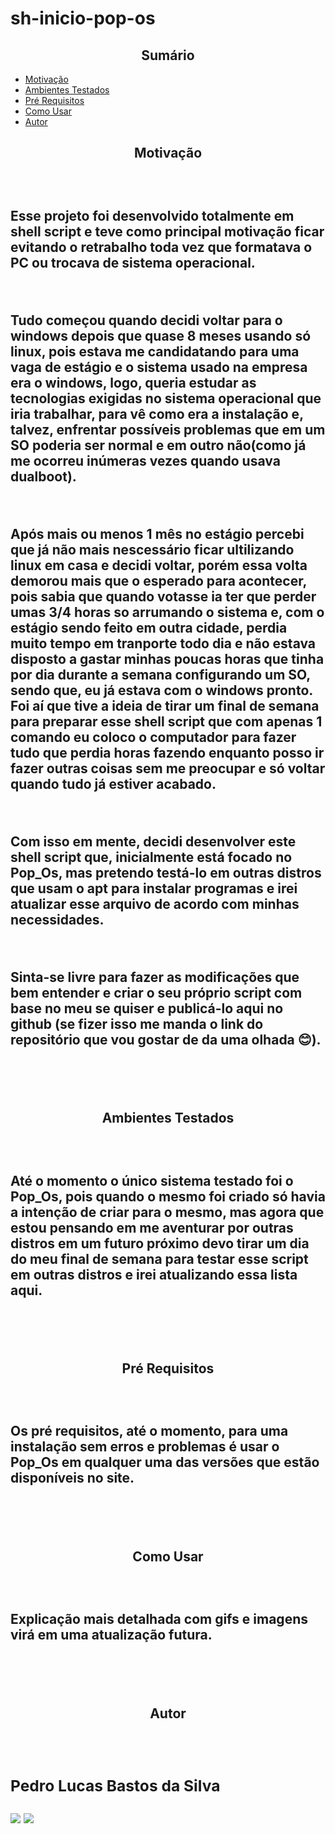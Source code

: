 # sh-inicio-pop-os

<h2 align="center"> Sumário </h2>
<ul>
    <li>
        <a href="#motivacao">Motivação</a>
    </li>
    <li>
        <a href="#ambientesTestados">Ambientes Testados</a> 
    </li>
    <li>
        <a href="#preRequisitos">Pré Requisitos</a> 
    </li>
        <li>
        <a href="#comoUsar">Como Usar</a> 
    </li>
    <li>
        <a href="#autor">Autor</a>
    </li>
</ul>


<h2 id="motivacao" align="center">Motivação<h2></br>
<p>Esse projeto foi desenvolvido totalmente em shell script e teve como principal motivação ficar evitando o retrabalho toda vez que formatava o PC ou trocava de sistema operacional.</p></br>

<p>Tudo começou quando decidi voltar para o windows depois que quase 8 meses usando só linux, pois estava me candidatando para uma vaga de estágio e o sistema usado na empresa era o windows, logo, queria estudar as tecnologias exigidas no sistema operacional que iria trabalhar, para vê como era a instalação e, talvez, enfrentar possíveis problemas que em um SO poderia ser normal e em outro não(como já me ocorreu inúmeras vezes quando usava dualboot).</p></br>

<p>Após mais ou menos 1 mês no estágio percebi que já não mais nescessário ficar ultilizando linux em casa e decidi voltar, porém essa volta demorou mais que o esperado para acontecer, pois sabia que quando votasse ia ter que perder umas 3/4 horas so arrumando o sistema e, com o estágio sendo feito em outra cidade, perdia muito tempo em tranporte todo dia e não estava disposto a gastar minhas poucas horas que tinha por dia durante a semana configurando um SO, sendo que, eu já estava com o windows pronto. Foi aí que tive a ideia de tirar um final de semana para preparar esse shell script que com apenas 1 comando eu coloco o computador para fazer tudo que perdia horas fazendo enquanto posso ir fazer outras coisas sem me preocupar e só voltar quando tudo já estiver acabado.</p></br>

<p>Com isso em mente, decidi desenvolver este shell script que, inicialmente está focado no Pop_Os, mas pretendo testá-lo em outras distros que usam o apt para instalar programas e irei atualizar esse arquivo de acordo com minhas necessidades.</p></br>

<p>Sinta-se livre para fazer as modificações que bem entender e criar o seu próprio script com base no meu se quiser e publicá-lo aqui no github (se fizer isso me manda o link do repositório que vou gostar de da uma olhada 😊).</p>

</br></br>

<h2 id="ambientesTestados" align="center">Ambientes Testados<h2></br>
<p>Até o momento o único sistema testado foi o Pop_Os, pois quando o mesmo foi criado só havia a intenção de criar para o mesmo, mas agora que estou pensando em me aventurar por outras distros em um futuro próximo devo tirar um dia do meu final de semana para testar esse script em outras distros e irei atualizando essa lista aqui.</p> 

</br></br>

<h2 id="preRequisitos" align="center">Pré Requisitos<h2></br>
<p>Os pré requisitos, até o momento, para uma instalação sem erros e problemas é usar o Pop_Os em qualquer uma das versões que estão disponíveis no site.</p>

</br></br>

<h2 id="comoUsar" align="center">Como Usar<h2></br>
<p>Explicação mais detalhada com gifs e imagens virá em uma atualização futura.</p>

</br></br>

<h2 id="autor" align="center">Autor<h2></br>

<div> 
  <h3>Pedro Lucas Bastos da Silva</h3>
  <a href="https://github.com/PedroLucasBastos" target="_blank"><img src="https://img.shields.io/badge/GitHub-100000?style=for-the-badge&logo=github&logoColor=white" target="_blank"></a>
  <a href="https://www.linkedin.com/in/pedro-lucas-bastos-da-silva-29b044210/" target="_blank"><img src="https://img.shields.io/badge/LinkedIn-0077B5?style=for-the-badge&logo=linkedin&logoColor=white" target="_blank"></a>  
</div>